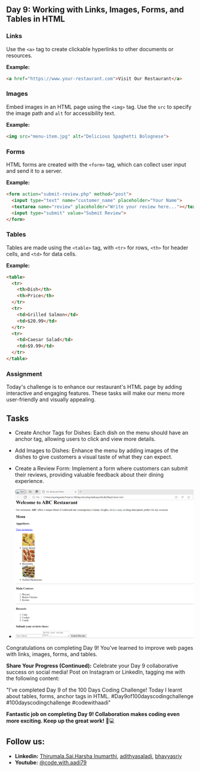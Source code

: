 
## Day 9: Working with Links, Images, Forms, and Tables in HTML

### Links
Use the `<a>` tag to create clickable hyperlinks to other documents or resources.

**Example:**
```html
<a href="https://www.your-restaurant.com">Visit Our Restaurant</a>
```

### Images
Embed images in an HTML page using the `<img>` tag. Use the `src` to specify the image path and `alt` for accessibility text.

**Example:**
```html
<img src="menu-item.jpg" alt="Delicious Spaghetti Bolognese">
```

### Forms
HTML forms are created with the `<form>` tag, which can collect user input and send it to a server.

**Example:**
```html
<form action="submit-review.php" method="post">
  <input type="text" name="customer_name" placeholder="Your Name">
  <textarea name="review" placeholder="Write your review here..."></textarea>
  <input type="submit" value="Submit Review">
</form>
```

### Tables
Tables are made using the `<table>` tag, with `<tr>` for rows, `<th>` for header cells, and `<td>` for data cells.

**Example:**
```html
<table>
  <tr>
    <th>Dish</th>
    <th>Price</th>
  </tr>
  <tr>
    <td>Grilled Salmon</td>
    <td>$20.99</td>
  </tr>
  <tr>
    <td>Caesar Salad</td>
    <td>$9.99</td>
  </tr>
</table>
```

### Assignment
Today's challenge is to enhance our restaurant's HTML page by adding interactive and engaging features. These tasks will make our menu more user-friendly and visually appealing.

## Tasks
- Create Anchor Tags for Dishes: Each dish on the menu should have an anchor tag, allowing users to click and view more details.

- Add Images to Dishes: Enhance the menu by adding images of the dishes to give customers a visual taste of what they can expect.

- Create a Review Form: Implement a form where customers can submit their reviews, providing valuable feedback about their dining experience.
- <center><img src="https://github.com/adithyasai/100daysofcodingchallenge/blob/week2/images/week2_ss2.png" width="800" height="400"></center>
Congratulations on completing Day 9! You've learned to improve web pages with links, images, forms, and tables.

**Share Your Progress (Continued):**
Celebrate your Day 9 collaborative success on social media! Post on Instagram or LinkedIn, tagging me with the following content:

"I've completed Day 9 of the 100 Days Coding Challenge! Today I learnt about tables, forms, anchor tags in HTML. #Day9of100dayscodingchallenge #100dayscodingchallenge #codewithaadi"

**Fantastic job on completing Day 9! Collaboration makes coding even more exciting. Keep up the great work!** 🚀💻

## Follow us:

- **Linkedin:** [Thirumala.Sai.Harsha Inumarthi](https://www.linkedin.com/in/saiharsha3377/), [adithyasaladi](https://www.linkedin.com/in/adithyasaladi/), [bhavyasriy](https://www.linkedin.com/in/bhavyasriy/)
- **Youtube:** [@code.with.aadi79](https://www.youtube.com/@Code.with.aadi79)
